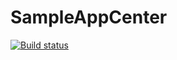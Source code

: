 # SampleAppCenter
[![Build status](https://build.appcenter.ms/v0.1/apps/fc49cb67-4b87-43a3-88d9-e2d0146f3f4a/branches/pay_features/badge)](https://appcenter.ms)
